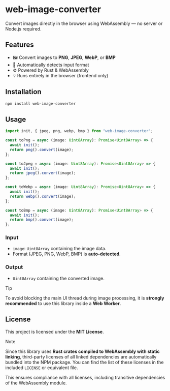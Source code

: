 # web-image-converter

Convert images directly in the browser using WebAssembly — no server or Node.js required.

## Features

- 🖼️ Convert images to **PNG**, **JPEG**, **WebP**, or **BMP**
- 🧠 Automatically detects input format
- ⚙️ Powered by Rust & WebAssembly
- 💡 Runs entirely in the browser (frontend only)

## Installation

```bash
npm install web-image-converter
```

## Usage

```ts
import init, { jpeg, png, webp, bmp } from "web-image-converter";

const toPng = async (image: Uint8Array): Promise<Uint8Array> => {
  await init();
  return png().convert(image);
};

const toJpeg = async (image: Uint8Array): Promise<Uint8Array> => {
  await init();
  return jpeg().convert(image);
};

const toWebp = async (image: Uint8Array): Promise<Uint8Array> => {
  await init();
  return webp().convert(image);
};

const toBmp = async (image: Uint8Array): Promise<Uint8Array> => {
  await init();
  return bmp().convert(image);
};
```

### Input

- `image`: `Uint8Array` containing the image data.
- Format (JPEG, PNG, WebP, BMP) is **auto-detected**.

### Output

- `Uint8Array` containing the converted image.

> [!TIP]
> To avoid blocking the main UI thread during image processing, it is **strongly recommended** to use this library inside a **Web Worker**.

## License

This project is licensed under the **MIT License**.

> [!NOTE]
> Since this library uses **Rust crates compiled to WebAssembly with static linking**, third-party licenses of all linked dependencies are automatically bundled into the NPM package.
> You can find the list of these licenses in the included `LICENSE` or equivalent file.
>
> This ensures compliance with all licenses, including transitive dependencies of the WebAssembly module.
